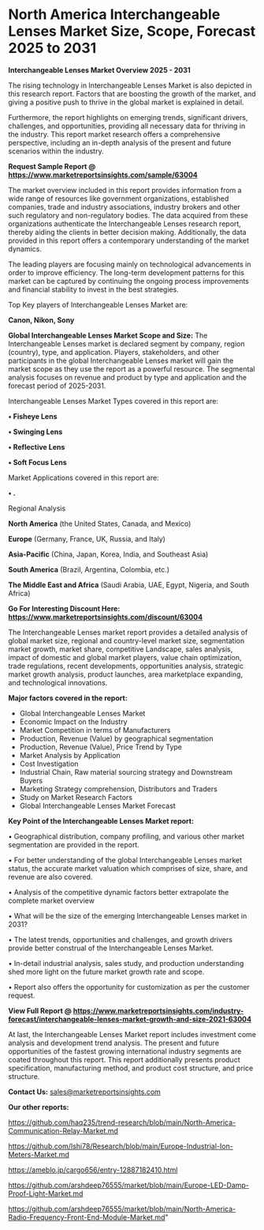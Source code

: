  # North America Interchangeable Lenses Market Size, Scope, Forecast 2025 to 2031

<Strong> Interchangeable Lenses Market Overview 2025 - 2031</strong>

The rising technology in Interchangeable Lenses Market is also depicted in this research report. Factors that are boosting the growth of the market, and giving a positive push to thrive in the global market is explained in detail.

Furthermore, the report highlights on emerging trends, significant drivers, challenges, and opportunities, providing all necessary data for thriving in the industry. This report market research offers a comprehensive perspective, including an in-depth analysis of the present and future scenarios within the industry.

<strong>Request Sample Report @ <a href=https://www.marketreportsinsights.com/sample/63004>https://www.marketreportsinsights.com/sample/63004</a></strong>

The market overview included in this report provides information from a wide range of resources like government organizations, established companies, trade and industry associations, industry brokers and other such regulatory and non-regulatory bodies. The data acquired from these organizations authenticate the Interchangeable Lenses research report, thereby aiding the clients in better decision making. Additionally, the data provided in this report offers a contemporary understanding of the market dynamics.

The leading players are focusing mainly on technological advancements in order to improve efficiency. The long-term development patterns for this market can be captured by continuing the ongoing process improvements and financial stability to invest in the best strategies.

Top Key players of Interchangeable Lenses Market are:

<strong>Canon, Nikon, Sony</strong>

<strong><b>Global Interchangeable Lenses Market Scope and Size:</b></strong>
The Interchangeable Lenses market is declared segment by company, region (country), type, and application. Players, stakeholders, and other participants in the global Interchangeable Lenses market will gain the market scope as they use the report as a powerful resource. The segmental analysis focuses on revenue and product by type and application and the forecast period of 2025-2031.

Interchangeable Lenses Market Types covered in this report are:

<strong>• Fisheye Lens

• Swinging Lens

• Reflective Lens

• Soft Focus Lens</strong>

Market Applications covered in this report are:

<strong>• .</strong> 

Regional Analysis

<strong>North America</strong> (the United States, Canada, and Mexico)

<strong>Europe</strong> (Germany, France, UK, Russia, and Italy)

<strong>Asia-Pacific</strong> (China, Japan, Korea, India, and Southeast Asia)

<strong>South America</strong> (Brazil, Argentina, Colombia, etc.)

<strong>The Middle East and Africa</strong> (Saudi Arabia, UAE, Egypt, Nigeria, and South Africa)

<strong>Go For Interesting Discount Here: <a href=https://www.marketreportsinsights.com/discount/63004>https://www.marketreportsinsights.com/discount/63004</a></strong>

The Interchangeable Lenses market report provides a detailed analysis of global market size, regional and country-level market size, segmentation market growth, market share, competitive Landscape, sales analysis, impact of domestic and global market players, value chain optimization, trade regulations, recent developments, opportunities analysis, strategic market growth analysis, product launches, area marketplace expanding, and technological innovations.

<strong><b>Major factors covered in the report:</b></strong>
<ul>
  <li>Global Interchangeable Lenses Market </li>
  <li>Economic Impact on the Industry</li>
  <li>Market Competition in terms of Manufacturers</li>
  <li>Production, Revenue (Value) by geographical segmentation</li>
  <li>Production, Revenue (Value), Price Trend by Type</li>
  <li>Market Analysis by Application</li>
  <li>Cost Investigation</li>
  <li>Industrial Chain, Raw material sourcing strategy and Downstream Buyers</li>
  <li>Marketing Strategy comprehension, Distributors and Traders</li>
  <li>Study on Market Research Factors</li>
  <li>Global Interchangeable Lenses Market Forecast</li>
</ul>

<strong><b>Key Point of the Interchangeable Lenses Market report:</b></strong>

• Geographical distribution, company profiling, and various other market segmentation are provided in the report.

• For better understanding of the global Interchangeable Lenses market status, the accurate market valuation which comprises of size, share, and revenue are also covered.

• Analysis of the competitive dynamic factors better extrapolate the complete market overview

• What will be the size of the emerging Interchangeable Lenses market in 2031?

• The latest trends, opportunities and challenges, and growth drivers provide better construal of the Interchangeable Lenses Market.

• In-detail industrial analysis, sales study, and production understanding shed more light on the future market growth rate and scope.

• Report also offers the opportunity for customization as per the customer request.

<strong><b>View Full Report @ <a href=https://www.marketreportsinsights.com/industry-forecast/interchangeable-lenses-market-growth-and-size-2021-63004>https://www.marketreportsinsights.com/industry-forecast/interchangeable-lenses-market-growth-and-size-2021-63004</a></b></strong>


At last, the Interchangeable Lenses Market report includes investment come analysis and development trend analysis. The present and future opportunities of the fastest growing international industry segments are coated throughout this report. This report additionally presents product specification, manufacturing method, and product cost structure, and price structure.

<strong>Contact Us:</strong>
sales@marketreportsinsights.com

<strong>Our other reports:</strong>

<a href=https://github.com/haq235/trend-research/blob/main/North-America-Communication-Relay-Market.md>https://github.com/haq235/trend-research/blob/main/North-America-Communication-Relay-Market.md</a>

<a href=https://github.com/Ishi78/Research/blob/main/Europe-Industrial-Ion-Meters-Market.md>https://github.com/Ishi78/Research/blob/main/Europe-Industrial-Ion-Meters-Market.md</a>

<a href=https://ameblo.jp/cargo656/entry-12887182410.html>https://ameblo.jp/cargo656/entry-12887182410.html</a>

<a href=https://github.com/arshdeep76555/market/blob/main/Europe-LED-Damp-Proof-Light-Market.md>https://github.com/arshdeep76555/market/blob/main/Europe-LED-Damp-Proof-Light-Market.md</a>

<a href=https://github.com/arshdeep76555/market/blob/main/North-America-Radio-Frequency-Front-End-Module-Market.md>https://github.com/arshdeep76555/market/blob/main/North-America-Radio-Frequency-Front-End-Module-Market.md</a>"
